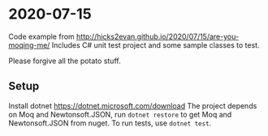 # 2020-07-15
Code example from http://hicks2evan.github.io/2020/07/15/are-you-moqing-me/
Includes C# unit test project and some sample classes to test.

Please forgive all the potato stuff.

## Setup
Install dotnet https://dotnet.microsoft.com/download
The project depends on Moq and Newtonsoft.JSON, run `dotnet restore` to get Moq and Newtonsoft.JSON from nuget.
To run tests, use `dotnet test`.
